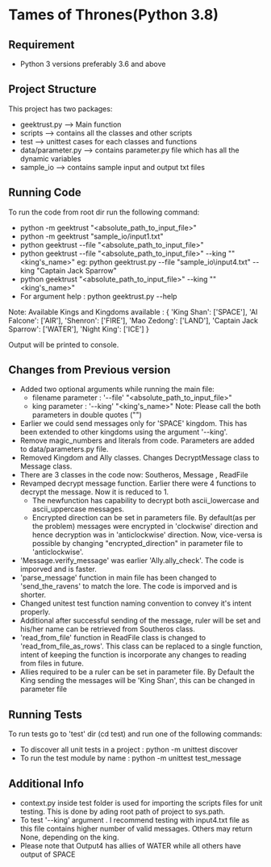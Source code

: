 Tames of Thrones(Python 3.8)
================================
Requirement
-----------------
* Python 3 versions preferably 3.6 and above

Project Structure
-----------------
This project has two packages:
* geektrust.py --> Main function
* scripts --> contains all the classes and other scripts
* test --> unittest cases for each classes and functions
* data/parameter.py --> contains parameter.py file which has all the dynamic variables
* sample_io --> contains sample input and output txt files

Running Code
-----------------
To run the code from root dir run the following command:

* python -m geektrust "<absolute_path_to_input_file>"
* python -m geektrust "sample_io/input1.txt"
* python geektrust --file "<absolute_path_to_input_file>"
* python geektrust --file "<absolute_path_to_input_file>" --king ""<king's_name>"
  eg: python geektrust.py --file "sample_io\input4.txt" --king "Captain Jack Sparrow"
* python geektrust "<absolute_path_to_input_file>" --king ""<king's_name>"
* For argument help : python geektrust.py --help

Note: Available Kings and Kingdoms available : {
	'King Shan': ['SPACE'],
    'Al Falcone': ['AIR'],
    'Shenron': ['FIRE'],
    'Mao Zedong': ['LAND'],
    'Captain Jack Sparrow': ['WATER'],
    'Night King': ['ICE']
}
  
Output will be printed to console.

Changes from Previous version
---------------------------------
* Added two optional arguments while running the main file:
	- filename parameter : '--file' "<absolute_path_to_input_file>"
	- king parameter : '--king' "<king's_name>"
	Note: Please call the both parameters in double quotes ("")
* Earlier we could send messages only for 'SPACE' kingdom. This has been extended to other kingdoms using the argument '--king'.
* Remove magic_numbers and literals from code. Parameters are added to data/parameters.py file.
* Removed Kingdom and Ally classes. Changes DecryptMessage class to Message class. 
* There are 3 classes in the code now: Southeros, Message , ReadFile
* Revamped decrypt message function. Earlier there were 4 functions to decrypt the message. Now it is reduced to 1.
	- The newfunction has capability to decrypt both ascii_lowercase and ascii_uppercase messages.
	- Encrypted direction can be set in parameters file. By default(as per the problem) messages were encrypted in 'clockwise' direction and hence decryption  was in 'anticlockwise' direction. Now, vice-versa is possible by changing "encrypted_direction" in parameter file to 'anticlockwise'.
* 'Message.verify_message' was earlier 'Ally.ally_check'. The code is imporved and is faster.
* 'parse_message' function in main file has been changed to 'send_the_ravens' to match the lore. The code is imporved and is shorter.
* Changed unitest test function naming convention to convey it's intent properly.
* Additional after successful sending of the message, ruler will be set and his/her name can be retrieved from Southeros class.
* 'read_from_file' function in ReadFile class is changed to 'read_from_file_as_rows'. This class can be replaced to a single function, intent of keeping the function is incorporate any changes to reading from files in future.
* Allies required to be a ruler can be set in parameter file. By Default the King sending the messages will be 'King Shan', this can be changed in parameter file 


Running Tests
-------------

To run tests go to 'test' dir (cd test) and run one of the following commands:

* To discover all unit tests in a project : python -m unittest discover 
* To run the test module by name : python -m unittest test_message

Additional Info
----------------

* context.py inside test folder is used for importing the scripts files for unit testing. This is done by ading root path of project to sys.path.
* To test '--king' argument . I recommend testing with input4.txt file as this file contains higher number of valid messages. Others may return None, depending on the king.
* Please note that Output4 has allies of WATER while all others have output of SPACE


